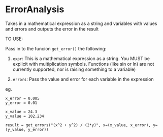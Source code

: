 # ErrorAnalysis
Takes in a mathematical expression as a string and variables with values and errors and outputs the error in the result

TO USE:

Pass in to the funcion `get_error()` the following:

1. `expr`: This is a mathematical expression as a string. You MUST be explicit with multiplication symbols. Functions (like sin or ln) are not currently supported, nor is raising something to a variable)

2. `errors`: Pass the value and error for each variable in the expression

eg.

    x_error = 0.005
    y_error = 0.01

    x_value = 24.3
    y_value = 102.234

    result = get_errors("(x^2 + y^2) / (2*y)", x=(x_value, x_error), y=(y_value, y_error))
